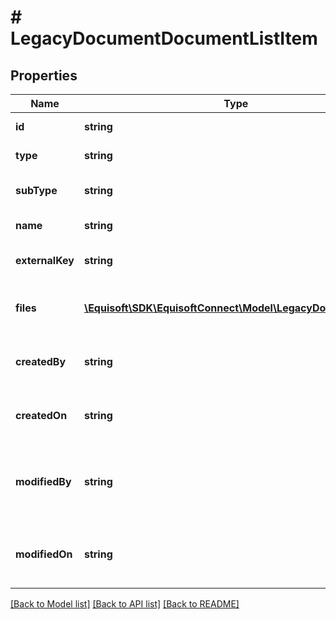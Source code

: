 # # LegacyDocumentDocumentListItem

## Properties

Name | Type | Description | Notes
------------ | ------------- | ------------- | -------------
**id** | **string** | Id of the document. | [optional]
**type** | **string** | Type of the document. | [optional]
**subType** | **string** | Subtype of the document. | [optional]
**name** | **string** | Name of the document. | [optional]
**externalKey** | **string** | External key of the document. | [optional]
**files** | [**\Equisoft\SDK\EquisoftConnect\Model\LegacyDocumentFile[]**](LegacyDocumentFile.md) | Files contained inside the document. | [optional]
**createdBy** | **string** | Email of user who created the document. | [optional]
**createdOn** | **string** | Date of creation of the document. | [optional]
**modifiedBy** | **string** | Email of user who last modified the document. | [optional]
**modifiedOn** | **string** | Date of the last modification of the document. | [optional]

[[Back to Model list]](../../README.md#models) [[Back to API list]](../../README.md#endpoints) [[Back to README]](../../README.md)
